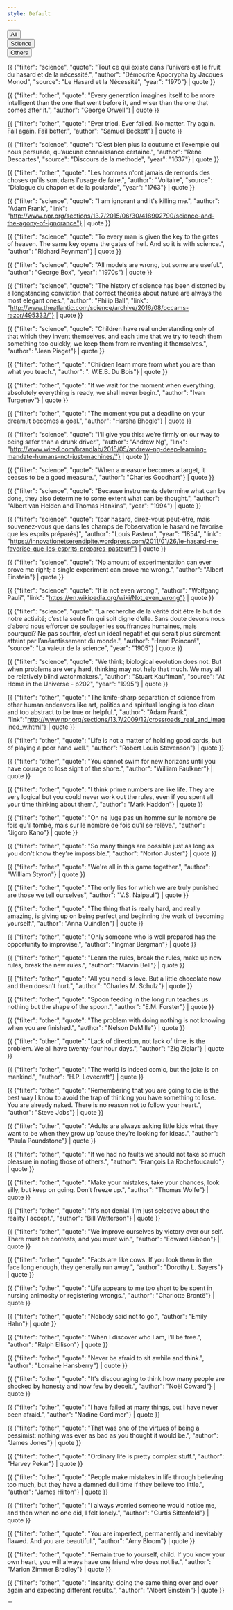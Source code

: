 ```yaml
---
style: Default
---
```


<div class="btn-group btn-group-justified filters-button-group" role="group" aria-label="...">
<div class="btn-group" role="group">
<button type="button" class="btn btn-default" data-filter="*">
All
</button>
</div>
<div class="btn-group" role="group">
<button type="button" class="btn btn-default" data-filter=".science">
Science
</button>
</div>
<div class="btn-group" role="group">
<button type="button" class="btn btn-default" data-filter=".other">
Others
</button>
</div>
</div>

<div class="grid">


{{ {"filter": "science", "quote": "Tout ce qui existe dans l'univers est le fruit du hasard et de la nécessité.", "author": "Démocrite Apocrypha by Jacques Monod", "source": "Le Hasard et la Nécessité", "year": "1970"} | quote }}

{{ {"filter": "other", "quote": "Every generation imagines itself to be more intelligent than the one that went before it, and wiser than the one that comes after it.", "author": "George Orwell"} | quote }}

{{ {"filter": "other", "quote": "Ever tried. Ever failed. No matter. Try again. Fail again. Fail better.", "author": "Samuel Beckett"} | quote }}

{{ {"filter": "science", "quote": "C’est bien plus la coutume et l’exemple qui nous persuade, qu’aucune connaissance certaine.", "author": "René Descartes", "source": "Discours de la methode", "year": "1637"} | quote }}

{{ {"filter": "other", "quote": "Les hommes n'ont jamais de remords des choses qu'ils sont dans l'usage de faire.", "author": "Voltaire", "source": "Dialogue du chapon et de la poularde", "year": "1763"} | quote }}

{{ {"filter": "science", "quote": "I am ignorant and it's killing me.", "author": "Adam Frank", "link": "http://www.npr.org/sections/13.7/2015/06/30/418902790/science-and-the-agony-of-ignorance"} | quote }}

{{ {"filter": "science", "quote": "To every man is given the key to the gates of heaven. The same key opens the gates of hell. And so it is with science.", "author": "Richard Feynman"} | quote }}

{{ {"filter": "science", "quote": "All models are wrong, but some are useful.", "author": "George Box", "year": "1970s"} | quote }}

{{ {"filter": "science", "quote": "The history of science has been distorted by a longstanding conviction that correct theories about nature are always the most elegant ones.", "author": "Philip Ball", "link": "http://www.theatlantic.com/science/archive/2016/08/occams-razor/495332/"} | quote }}

{{ {"filter": "science", "quote": "Children have real understanding only of that which they invent themselves, and each time that we try to teach them something too quickly, we keep them from reinventing it themselves.", "author": "Jean Piaget"} | quote }}

{{ {"filter": "other", "quote": "Children learn more from what you are than what you teach.", "author": ". W.E.B. Du Bois"} | quote }}

{{ {"filter": "other", "quote": "If we wait for the moment when everything, absolutely everything is ready, we shall never begin.", "author": "Ivan Turgenev"} | quote }}

{{ {"filter": "other", "quote": "The moment you put a deadline on your dream,it becomes a goal.", "author": "Harsha Bhogle"} | quote }}

{{ {"filter": "science", "quote": "I’ll give you this: we’re firmly on our way to being safer than a drunk driver.", "author": "Andrew Ng", "link": "http://www.wired.com/brandlab/2015/05/andrew-ng-deep-learning-mandate-humans-not-just-machines/"} | quote }}

{{ {"filter": "science", "quote": "When a measure becomes a target, it ceases to be a good measure.", "author": "Charles Goodhart"} | quote }}

{{ {"filter": "science", "quote": "Because instruments determine what can be done, they also determine to some extent what can be thought.", "author": "Albert van Helden and Thomas Hankins", "year": "1994"} | quote }}

{{ {"filter": "science", "quote": "(par hasard, direz-vous peut-être, mais souvenez-vous que dans les champs de l’observation le hasard ne favorise que les esprits préparés)", "author": "Louis Pasteur", "year": "1854", "link": "https://innovationetserendipite.wordpress.com/2011/01/26/le-hasard-ne-favorise-que-les-esprits-prepares-pasteur/"} | quote }}

{{ {"filter": "science", "quote": "No amount of experimentation can ever prove me right; a single experiment can prove me wrong.", "author": "Albert Einstein"} | quote }}

{{ {"filter": "science", "quote": "It is not even wrong.", "author": "Wolfgang Pauli", "link": "https://en.wikipedia.org/wiki/Not_even_wrong"} | quote }}

{{ {"filter": "science", "quote": "La recherche de la vérité doit être le but de notre activité; c’est la seule fin qui soit digne d’elle. Sans doute devons nous d’abord nous efforcer de soulager les souffrances humaines, mais pourquoi? Ne pas souffrir, c’est un idéal négatif et qui serait plus sûrement atteint par l’anéantissement du monde.", "author": "Henri Poincaré", "source": "La valeur de la science", "year": "1905"} | quote }}

{{ {"filter": "science", "quote": "We think; biological evolution does not. But when problems are very hard, thinking may not help that much. We may all be relatively blind watchmakers.", "author": "Stuart Kauffman", "source": "At Home in the Universe - p202", "year": "1995"} | quote }}

{{ {"filter": "other", "quote": "The knife-sharp separation of science from other human endeavors like art, politics and spiritual longing is too clean and too abstract to be true or helpful.",  "author": "Adam Frank", "link":"http://www.npr.org/sections/13.7/2009/12/crossroads_real_and_imagined_w.html"} | quote }}

{{ {"filter": "other", "quote": "Life is not a matter of holding good cards, but of playing a poor hand well.", "author": "Robert Louis Stevenson"} | quote }}

{{ {"filter": "other", "quote": "You cannot swim for new horizons until you have courage to lose sight of the shore.", "author": "William Faulkner"} | quote }}

{{ {"filter": "other", "quote": "I think prime numbers are like life. They are very logical but you could never work out the rules, even if you spent all your time thinking about them.", "author": "Mark Haddon"} | quote }}

{{ {"filter": "other", "quote": "On ne juge pas un homme sur le nombre de fois qu'il tombe, mais sur le nombre de fois qu'il se relève.", "author": "Jigoro Kano"} | quote }}

{{ {"filter": "other", "quote": "So many things are possible just as long as you don't know they're impossible.", "author": "Norton Juster"} | quote }}

{{ {"filter": "other", "quote": "We're all in this game together.", "author": "William Styron"} | quote }}

{{ {"filter": "other", "quote": "The only lies for which we are truly punished are those we tell ourselves", "author": "V.S. Naipaul"} | quote }}

{{ {"filter": "other", "quote": "The thing that is really hard, and really amazing, is giving up on being perfect and beginning the work of becoming yourself.", "author": "Anna Quindlen"} | quote }}

{{ {"filter": "other", "quote": "Only someone who is well prepared has the opportunity to improvise.", "author": "Ingmar Bergman"} | quote }}

{{ {"filter": "other", "quote": "Learn the rules, break the rules, make up new rules, break the new rules.", "author": "Marvin Bell"} | quote }}

{{ {"filter": "other", "quote": "All you need is love. But a little chocolate now and then doesn't hurt.", "author": "Charles M. Schulz"} | quote }}

{{ {"filter": "other", "quote": "Spoon feeding in the long run teaches us nothing but the shape of the spoon.", "author": "E.M. Forster"} | quote }}

{{ {"filter": "other", "quote": "The problem with doing nothing is not knowing when you are finished.", "author": "Nelson DeMille"} | quote }}

{{ {"filter": "other", "quote": "Lack of direction, not lack of time, is the problem. We all have twenty-four hour days.", "author": "Zig Ziglar"} | quote }}

{{ {"filter": "other", "quote": "The world is indeed comic, but the joke is on mankind.", "author": "H.P. Lovecraft"} | quote }}

{{ {"filter": "other", "quote": "Remembering that you are going to die is the best way I know to avoid the trap of thinking you have something to lose. You are already naked. There is no reason not to follow your heart.", "author": "Steve Jobs"} | quote }}

{{ {"filter": "other", "quote": "Adults are always asking little kids what they want to be when they grow up ’cause they’re looking for ideas.", "author": "Paula Poundstone"} | quote }}

{{ {"filter": "other", "quote": "If we had no faults we should not take so much pleasure in noting those of others.", "author": "François La Rochefoucauld"} | quote }}

{{ {"filter": "other", "quote": "Make your mistakes, take your chances, look silly, but keep on going. Don’t freeze up.", "author": "Thomas Wolfe"} | quote }}

{{ {"filter": "other", "quote": "It's not denial. I'm just selective about the reality I accept.", "author": "Bill Watterson"} | quote }}

{{ {"filter": "other", "quote": "We improve ourselves by victory over our self. There must be contests, and you must win.", "author": "Edward Gibbon"} | quote }}

{{ {"filter": "other", "quote": "Facts are like cows. If you look them in the face long enough, they generally run away.", "author": "Dorothy L. Sayers"} | quote }}

{{ {"filter": "other", "quote": "Life appears to me too short to be spent in nursing animosity or registering wrongs.", "author": "Charlotte Brontë"} | quote }}

{{ {"filter": "other", "quote": "Nobody said not to go.", "author": "Emily Hahn"} | quote }}

{{ {"filter": "other", "quote": "When I discover who I am, I’ll be free.", "author": "Ralph Ellison"} | quote }}

{{ {"filter": "other", "quote": "Never be afraid to sit awhile and think.", "author": "Lorraine Hansberry"} | quote }}

{{ {"filter": "other", "quote": "It's discouraging to think how many people are shocked by honesty and how few by deceit.", "author": "Noël Coward"} | quote }}

{{ {"filter": "other", "quote": "I have failed at many things, but I have never been afraid.", "author": "Nadine Gordimer"} | quote }}

{{ {"filter": "other", "quote": "That was one of the virtues of being a pessimist: nothing was ever as bad as you thought it would be.", "author": "James Jones"} | quote }}

{{ {"filter": "other", "quote": "Ordinary life is pretty complex stuff.", "author": "Harvey Pekar"} | quote }}

{{ {"filter": "other", "quote": "People make mistakes in life through believing too much, but they have a damned dull time if they believe too little.", "author": "James Hilton"} | quote }}

{{ {"filter": "other", "quote": "I always worried someone would notice me, and then when no one did, I felt lonely.", "author": "Curtis Sittenfeld"} | quote }}

{{ {"filter": "other", "quote": "You are imperfect, permanently and inevitably flawed. And you are beautiful.", "author": "Amy Bloom"} | quote }}

{{ {"filter": "other", "quote": "Remain true to yourself, child. If you know your own heart, you will always have one friend who does not lie.", "author": "Marion Zimmer Bradley"} | quote }}

{{ {"filter": "other", "quote": "Insanity: doing the same thing over and over again and expecting different results.", "author": "Albert Einstein"} | quote }}




""  

</div>

<script>
$(document).ready( function() {
  var $grid = $(".grid");
  // init Isotope
  $grid.imagesLoaded(function(){
    $grid.isotope({
      layoutMode: "packery",
      itemSelector: ".grid-item",
      packery: {
      gutter: 10
      },
    });
  });
  $(".filters-button-group").on( "click", "button", function() {
    var filterValue = $( this ).attr("data-filter");
    $grid.isotope({ filter: filterValue });
  });
});
</script>
